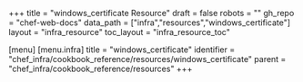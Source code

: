 +++
title = "windows_certificate Resource"
draft = false
robots = ""
gh_repo = "chef-web-docs"
data_path = ["infra","resources","windows_certificate"]
layout = "infra_resource"
toc_layout = "infra_resource_toc"

[menu]
  [menu.infra]
    title = "windows_certificate"
    identifier = "chef_infra/cookbook_reference/resources/windows_certificate"
    parent = "chef_infra/cookbook_reference/resources"
+++

<!-- The contents of this page are automatically generated from the windows_certificate.yaml file in the data directory. -->
<!-- To suggest a change, edit the https://github.com/chef/chef/blob/main/lib/chef/resource/windows_certificate.rb file
      and submit a pull request to the https://github.com/chef/chef repository. -->
